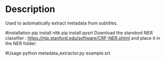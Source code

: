 # Description
Used to automatically extract metadata from subtitles.

#installation
pip install nltk
pip install pysrt
Download the standord NER classifier : https://nlp.stanford.edu/software/CRF-NER.shtml and place it in the NER folder:

#Usage
python metadata_extractor.py example.srt

